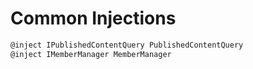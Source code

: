 # Common Injections

```csharp
@inject IPublishedContentQuery PublishedContentQuery
@inject IMemberManager MemberManager
```
